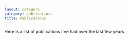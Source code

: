 ```yaml
---
layout: category
category: publications
title: Publications
---
```


Here is a list of publications I've had over the last few years.

